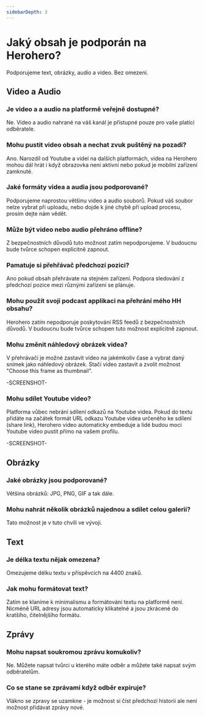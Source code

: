 ```yaml
---
sidebarDepth: 3
---
```


# Jaký obsah je podporán na Herohero?

Podporujeme text, obrázky, audio a video. Bez omezení.

## Video a Audio

### Je video a a audio na platformě veřejně dostupné?

Ne. Video a audio nahrané na váš kanál je přístupné pouze pro vaše platící odběratele.

### Mohu pustit video obsah a nechat zvuk puštěný na pozadí?

Ano. Narozdíl od Youtube a videí na dalších platformách, videa na Herohero mohou dál hrát i když obrazovka není aktivní nebo pokud je mobilní zařízení zamknuté.

### Jaké formáty videa a audia jsou podporované?

Podporujeme naprostou většinu video a audio souborů. Pokud váš soubor nelze vybrat při uploadu, nebo dojde k jiné chybě při upload procesu, prosím dejte nám vědět.

### Může být video nebo audio přehráno offline?

Z bezpečnostních důvodů tuto možnost zatím nepodporujeme. V budoucnu bude tvůrce schopen explicitně zapnout.

### Pamatuje si přehřávač předchozí pozici?

Ano pokud obsah přehrávate na stejném zařízení. Podpora sledování z předchozí pozice mezi různými zařízení se plánuje.

### Mohu použít svojí podcast applikaci na přehrání mého HH obsahu?

Herohero zatím nepodporuje poskytování RSS feedů z bezpečnostních důvodů. V budoucnu bude tvůrce schopen tuto možnost explicitně zapnout.

### Mohu změnit náhledový obrázek videa?

V přehrávači je možné zastavit video na jakémkoliv čase a vybrat daný snímek jako náhledový obrázek. Stačí video zastavit a zvolit možnost "Choose this frame as thumbnail".

-SCREENSHOT-

### Mohu sdílet Youtube video?

Platforma vůbec nebrání sdílení odkazů na Youtube videa. Pokud do textu přidáte na začátek formát URL odkazu Youtube videa určeného ke sdílení (share link), Herohero video automaticky embeduje a lidé budou moci Youtube video pustit přímo na vašem profilu.

-SCREENSHOT-

## Obrázky

### Jaké obrázky jsou podporované?

Většina obrázků: JPG, PNG, GIF a tak dále.

### Mohu nahrát několik obrázků najednou a sdílet celou galerii?

Tato možnost je v tuto chvíli ve vývoji.

## Text

### Je délka textu nějak omezena?

Omezujeme délku textu v příspěvcích na 4400 znaků.

### Jak mohu formátovat text?

Zatím se klaníme k minimalismu a formátování textu na platformě není. Nicméně URL adresy jsou automaticky klikatelné a jsou zkrácené do kratšího, čitelnějšího formátu.

## Zprávy

### Mohu napsat soukromou zprávu komukoliv?

Ne. Můžete napsat tvůrci u kterého máte odběr a můžete také napsat svým odběratelům.

### Co se stane se zprávami když odběr expiruje?

Vlákno se zpravy se uzamkne - je možnost si číst předchozí historii ale není možnost přidávat zprávy nové.
